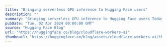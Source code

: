 ```yaml
---
title: "Bringing serverless GPU inference to Hugging Face users"
description: ""
summary: "Bringing serverless GPU inference to Hugging Face users Today, we are thrilled to announce the launc..."
pubDate: "Tue, 02 Apr 2024 00:00:00 GMT"
source: "Hugging Face Blog"
url: "https://huggingface.co/blog/cloudflare-workers-ai"
thumbnail: "https://huggingface.co/blog/assets/cloudflare-workers-ai/thumbnail.jpg"
---
```


